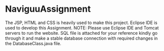 # NaviguuAssignment

The JSP, HTML and CSS is heavily used to make this project. Eclipse IDE is used to develop this Assignment. 
NOTE: Please use Eclipse IDE and Tomcat servers to run the website. SQL file is attached for your reference kindly go through it and make a stable database connection with required changes in the DatabaseClass.java file.
